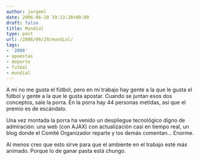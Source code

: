 ```yaml
---
author: jorgeml
date: 2006-06-20 19:13:28+00:00
draft: false
title: Mundial
type: post
url: /2006/06/20/mundial/
tags:
- '2006'
- apuestas
- deporte
- futbol
- mundial
---
```


A mi no me gusta el fútbol, pero en mi trabajo hay gente a la que le gusta el fútbol y gente a la que le gusta apostar. Cuando se juntan esos dos conceptos, sale la porra. En la porra hay 44 personas metidas, así que el premio es de escándalo.

Una vez montada la porra ha venido un despliegue tecnológico digno de admiración: una web (con AJAX) con actualización casi en tiempo real, un blog donde el Comité Organizador reparte y los demás comentan... Enorme.

Al menos creo que esto sirve para que el ambiente en el trabajo esté más animado. Porque lo de ganar pasta está chungo.
